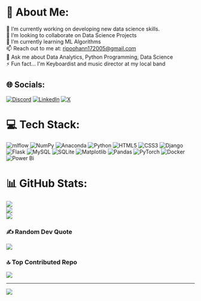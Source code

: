 # 💫 About Me:
🔭 I’m currently working on developing new data science skills.<br>👯 I’m looking to collaborate on Data Science Projects <br>🌱 I’m currently learning ML Algorithms <br>📫 Reach out to me at: ripoohann172005@gmail.com<br>💬 Ask me about Data Analytics, Python Programming, Data Science<br>⚡ Fun fact... I'm  Keyboardist and music director at my local band


## 🌐 Socials:
[![Discord](https://img.shields.io/badge/Discord-%237289DA.svg?logo=discord&logoColor=white)](https://discord.gg/ripoo8398) [![LinkedIn](https://img.shields.io/badge/LinkedIn-%230077B5.svg?logo=linkedin&logoColor=white)](https://linkedin.com/in/https://www.linkedin.com/in/ripoohann-s-kumar-542640318/?trk=opento_sprofile_details) [![X](https://img.shields.io/badge/X-black.svg?logo=X&logoColor=white)](https://x.com/@RipoohannSKumar) 

# 💻 Tech Stack:
![mlflow](https://img.shields.io/badge/mlflow-%23d9ead3.svg?style=for-the-badge&logo=numpy&logoColor=blue) ![NumPy](https://img.shields.io/badge/numpy-%23013243.svg?style=for-the-badge&logo=numpy&logoColor=white) ![Anaconda](https://img.shields.io/badge/Anaconda-%2344A833.svg?style=for-the-badge&logo=anaconda&logoColor=white) ![Python](https://img.shields.io/badge/python-3670A0?style=for-the-badge&logo=python&logoColor=ffdd54) ![HTML5](https://img.shields.io/badge/html5-%23E34F26.svg?style=for-the-badge&logo=html5&logoColor=white) ![CSS3](https://img.shields.io/badge/css3-%231572B6.svg?style=for-the-badge&logo=css3&logoColor=white) ![Django](https://img.shields.io/badge/django-%23092E20.svg?style=for-the-badge&logo=django&logoColor=white) ![Flask](https://img.shields.io/badge/flask-%23000.svg?style=for-the-badge&logo=flask&logoColor=white) ![MySQL](https://img.shields.io/badge/mysql-4479A1.svg?style=for-the-badge&logo=mysql&logoColor=white) ![SQLite](https://img.shields.io/badge/sqlite-%2307405e.svg?style=for-the-badge&logo=sqlite&logoColor=white) ![Matplotlib](https://img.shields.io/badge/Matplotlib-%23ffffff.svg?style=for-the-badge&logo=Matplotlib&logoColor=black) ![Pandas](https://img.shields.io/badge/pandas-%23150458.svg?style=for-the-badge&logo=pandas&logoColor=white) ![PyTorch](https://img.shields.io/badge/PyTorch-%23EE4C2C.svg?style=for-the-badge&logo=PyTorch&logoColor=white) ![Docker](https://img.shields.io/badge/docker-%230db7ed.svg?style=for-the-badge&logo=docker&logoColor=white) ![Power Bi](https://img.shields.io/badge/power_bi-F2C811?style=for-the-badge&logo=powerbi&logoColor=black)
# 📊 GitHub Stats:
![](https://github-readme-stats.vercel.app/api?username=Ripoohann&theme=dark&hide_border=false&include_all_commits=false&count_private=false)<br/>
![](https://github-readme-streak-stats.herokuapp.com/?user=Ripoohann&theme=dark&hide_border=false)<br/>
![](https://github-readme-stats.vercel.app/api/top-langs/?username=Ripoohann&theme=dark&hide_border=false&include_all_commits=false&count_private=false&layout=compact)

### ✍️ Random Dev Quote
![](https://quotes-github-readme.vercel.app/api?type=horizontal&theme=radical)

### 🔝 Top Contributed Repo
![](https://github-contributor-stats.vercel.app/api?username=Ripoohann&limit=5&theme=dark&combine_all_yearly_contributions=true)

---
[![](https://visitcount.itsvg.in/api?id=Ripoohann&icon=3&color=0)](https://visitcount.itsvg.in)

<!-- Proudly created with GPRM ( https://gprm.itsvg.in ) -->
